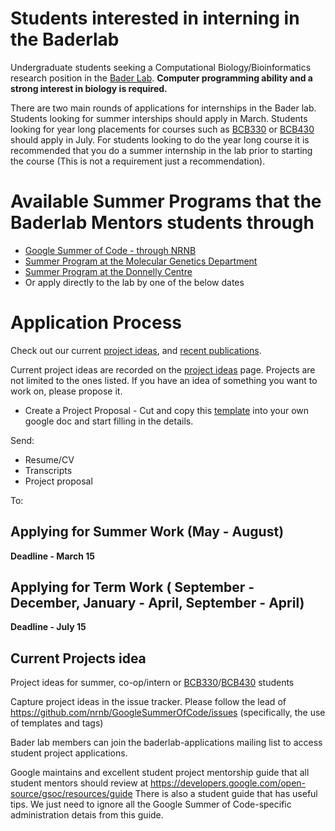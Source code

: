 # Students interested in interning in the Baderlab

Undergraduate students seeking a Computational Biology/Bioinformatics research position in the [Bader Lab](baderlab.org).  **Computer programming ability and a strong interest in biology is required.**

There are two main rounds of applications for internships in the Bader lab.  Students looking for summer interships should apply in March.  Students looking for year long placements for courses such as [BCB330](https://bcb.csb.utoronto.ca/bcb330y-project/) or [BCB430](https://bcb.csb.utoronto.ca/bcb430y-project/) should apply in July.  For students looking to do the year long course it is recommended that you do a summer internship in the lab prior to starting the course (This is not a requirement just a recommendation).  

# Available Summer Programs that the Baderlab Mentors students through

* [Google Summer of Code - through NRNB](https://nrnb.org/gsoc.html#:~:text=NRNB%20Mentoring%20Organization&text=Google%20Summer%20of%20Code%20is,under%20the%20guidance%20of%20mentors.)
* [Summer Program at the Molecular Genetics Department](https://moleculargenetics.utoronto.ca/undergraduate-summer-research-program)
* [Summer Program at the Donnelly Centre](https://thedonnellycentre.utoronto.ca/summer-undergraduate-research-program)
* Or apply directly to the lab by one of the below dates

# Application Process

Check out our current [project ideas](https://github.com/BaderLab/StudentProjectIdeas/issues), and [recent publications](http://baderlab.org/Publications).

Current project ideas are recorded on the [project ideas](https://github.com/BaderLab/StudentProjectIdeas/issues) page.  Projects are not limited to the ones listed.  If you have an idea of something you want to work on, please propose it. 

* Create a Project Proposal - Cut and copy this [template](https://docs.google.com/document/d/1Zi6L38CHEeq2aL6xzv0Ozhd_Y6D71W3yCBGHplmxr6k/edit) into your own google doc and start filling in the details.
 
Send:
* Resume/CV
* Transcripts
* Project proposal 

To: 


## Applying for Summer Work (May - August)

**Deadline - March 15**

## Applying for Term Work ( September - December, January - April, September - April)

**Deadline - July 15**


## Current Projects idea

Project ideas for summer, co-op/intern or [BCB330](https://bcb.csb.utoronto.ca/bcb330y-project/)/[BCB430](https://bcb.csb.utoronto.ca/bcb430y-project/) students

Capture project ideas in the issue tracker.  Please follow the lead of https://github.com/nrnb/GoogleSummerOfCode/issues (specifically, the use of templates and tags)

Bader lab members can join the baderlab-applications mailing list to access student project applications.

Google maintains and excellent student project mentorship guide that all student mentors should review at https://developers.google.com/open-source/gsoc/resources/guide  There is also a student guide that has useful tips.  We just need to ignore all the Google Summer of Code-specific administration detais from this guide.
